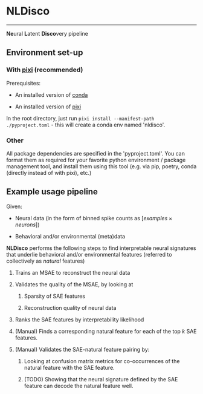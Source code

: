 # NLDisco

---

**Ne**ural **L**atent **Disco**very pipeline

## Environment set-up

### With [pixi](https://pixi.sh/latest/tutorials/python) (recommended)

Prerequisites:

- An installed version of [conda](https://docs.conda.io/projects/conda/en/latest/user-guide/install/index.html)

- An installed version of [pixi](https://pixi.sh/latest/)

In the root directory, just run `pixi install --manifest-path ./pyproject.toml` - this will create a conda env named 'nldisco'.

### Other

All package dependencies are specified in the 'pyproject.toml'. You can format them as required for your favorite python environment / package management tool, and install them using this tool (e.g. via pip, poetry, conda (directly instead of with pixi), etc.)

## Example usage pipeline

Given:

- Neural data (in the form of binned spike counts as $[examples \times neurons]$)

- Behavioral and/or environmental (meta)data

**NLDisco** performs the following steps to find interpretable neural signatures that underlie behavioral and/or environmental features (referred to collectively as *natural* features)

1. Trains an MSAE to reconstruct the neural data

2. Validates the quality of the MSAE, by looking at

    1. Sparsity of SAE features

    2. Reconstruction quality of neural data

3. Ranks the SAE features by interpretability likelihood

4. (Manual) Finds a corresponding natural feature for each of the top $k$ SAE features.

5. (Manual) Validates the SAE-natural feature pairing by:

    1. Looking at confusion matrix metrics for co-occurrences of the natural feature with the SAE feature.

    2. (TODO) Showing that the neural signature defined by the SAE feature can decode the natural feature well.